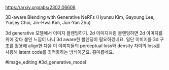 https://arxiv.org/abs/2302.06608

3D-aware Blending with Generative NeRFs (Hyunsu Kim, Gayoung Lee, Yunjey Choi, Jin-Hwa Kim, Jun-Yan Zhu)

3d generative 모델에서 이미지 블렌딩하기. 2d 이미지처럼 블렌딩하면 2d 이미지를 위에 갖다 붙인 느낌이 나니 3d aware한 블렌딩이 필요하겠네요. 일단 이미지를 3d 구조를 활용해 align한 다음 이 이미지들의 perceptual loss와 density 차이의 loss를 사용해 latent code를 최적화하는 방식이군요. 흥미롭네요.

#image_editing #3d_generative_model 
